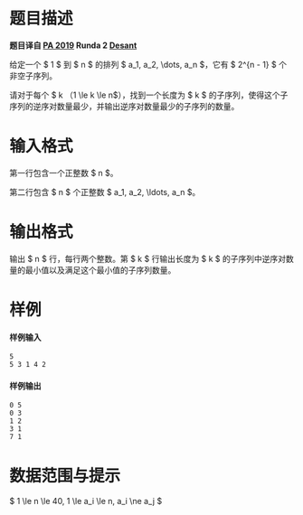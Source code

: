 
# 题目描述

**题目译自 [PA 2019](https://sio2.mimuw.edu.pl/c/pa-2019-1/dashboard/) Runda 2 [Desant](https://sio2.mimuw.edu.pl/c/pa-2019-1/p/des/)**

给定一个 $ 1 $ 到 $ n $ 的排列 $ a_1, a_2, \dots, a_n $，它有 $ 2^{n - 1} $ 个非空子序列。

请对于每个 $ k $（$1 \le k \le n$），找到一个长度为 $ k $ 的子序列，使得这个子序列的逆序对数量最少，并输出逆序对数量最少的子序列的数量。

# 输入格式

第一行包含一个正整数 $ n $。

第二行包含 $ n $ 个正整数 $ a_1, a_2, \ldots, a_n $。

# 输出格式

输出 $ n $ 行，每行两个整数。第 $ k $ 行输出长度为 $ k $ 的子序列中逆序对数量的最小值以及满足这个最小值的子序列数量。

# 样例

#### 样例输入
```plain
5
5 3 1 4 2
```
#### 样例输出
```plain
0 5
0 3
1 2
3 1
7 1
```

# 数据范围与提示

$ 1 \le n \le 40, 1 \le a_i \le n, a_i \ne a_j $

